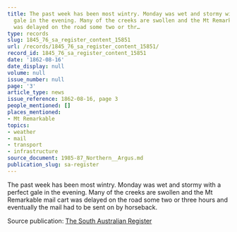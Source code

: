 ```yaml
---
title: The past week has been most wintry. Monday was wet and stormy with a perfect
  gale in the evening. Many of the creeks are swollen and the Mt Remarkable mail cart
  was delayed on the road some two or thr…
type: records
slug: 1845_76_sa_register_content_15851
url: /records/1845_76_sa_register_content_15851/
record_id: 1845_76_sa_register_content_15851
date: '1862-08-16'
date_display: null
volume: null
issue_number: null
page: '3'
article_type: news
issue_reference: 1862-08-16, page 3
people_mentioned: []
places_mentioned:
- Mt Remarkable
topics:
- weather
- mail
- transport
- infrastructure
source_document: 1985-87_Northern__Argus.md
publication_slug: sa-register
---
```


The past week has been most wintry.  Monday was wet and stormy with a perfect gale in the evening.  Many of the creeks are swollen and the Mt Remarkable mail cart was delayed on the road some two or three hours and eventually the mail had to be sent on by horseback.

Source publication: [The South Australian Register](/publications/sa-register/)
